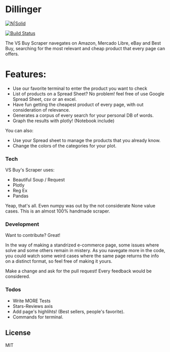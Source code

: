 # Dillinger

[![N|Solid](https://cldup.com/dTxpPi9lDf.thumb.png)](https://nodesource.com/products/nsolid)

[![Build Status](https://travis-ci.org/joemccann/dillinger.svg?branch=master)](https://travis-ci.org/joemccann/dillinger)

The VS Buy Scraper navegates on Amazon, Mercado Libre, eBay and Best Buy, searching for the most relevant and cheap product that every page can offers. 

# Features:

  - Use our favorite terminal to enter the product you want to check
  - List of products on a Spread Sheet? No problem! feel free of use Google Spread Sheet, csv or an excel.
  - Have fun getting the cheapest product of every page, with out consideration of relevance.
  - Generates a corpus of every search for your personal DB of words.
  - Graph the results with plotly! (Notebook include)

You can also:
  - Use your Spread sheet to manage the products that you already know.
  - Change the colors of the categories for your plot.


### Tech

VS Buy's Scraper uses:

* Beautiful Soup / Request 
* Plotly
* Reg Ex
* Pandas

Yeap, that's all. Even numpy was out by the not considerate None value cases. This is an almost 100% handmade scraper.

### Development

Want to contribute? Great!

In the way of making a standrized e-commerce page, some issues where solve and some others remain in mistery. As you navegate more in the code, you could watch some weird cases where the same page returns the info on a distinct format, so feel free of making it yours.

Make a change and ask for the pull request! Every feedback would be considered.

### Todos

 - Write MORE Tests
 - Stars-Reviews axis
 - Add page's highlihts! (Best sellers, people's favorite).
 - Commands for terminal.

License
----

MIT
